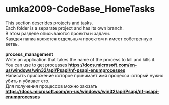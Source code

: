 # umka2009-CodeBase_HomeTasks
This section descrides projects and tasks.<br>
Each folder is a separate project and has its own branch.<br>
В этом разделе описываются проекты и задачи.<br>
Каждая папка является отдельным проектом и имеет собственную ветвь.<br>

<b>process_management</b><br>
Write an application that takes the name of the process to kill and kills it.<br>
You can use to get processes <a><b>https://docs.microsoft.com/en-us/windows/win32/api/Psapi/nf-psapi-enumprocesses</a></b> <br>
Написать приложение которое принимает имя процесса который нужно убить и убивает его.<br>
Для получения процессов можно заюзать <a><b>https://docs.microsoft.com/en-us/windows/win32/api/Psapi/nf-psapi-enumprocesses</a></b><br>